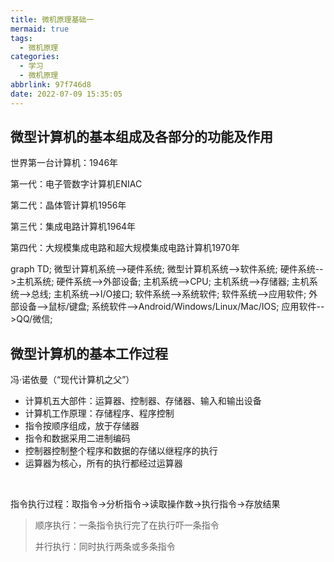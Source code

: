 ```yaml
---
title: 微机原理基础一
mermaid: true
tags:
  - 微机原理
categories:
  - 学习
  - 微机原理
abbrlink: 97f746d8
date: 2022-07-09 15:35:05
---
```




## 微型计算机的基本组成及各部分的功能及作用



世界第一台计算机：1946年

第一代：电子管数字计算机ENIAC

第二代：晶体管计算机1956年

第三代：集成电路计算机1964年

第四代：大规模集成电路和超大规模集成电路计算机1970年



<div class= "mermaid">
graph TD;
    微型计算机系统-->硬件系统;
   	微型计算机系统-->软件系统;
    硬件系统-->主机系统;
    硬件系统-->外部设备;
    主机系统-->CPU;
    主机系统-->存储器;
    主机系统-->总线;
    主机系统-->I/O接口;
    软件系统-->系统软件;
    软件系统-->应用软件;
    外部设备-->鼠标/键盘;
   	系统软件-->Android/Windows/Linux/Mac/IOS;
   	应用软件-->QQ/微信;
</div>





## 微型计算机的基本工作过程

冯·诺依曼（“现代计算机之父”）

* 计算机五大部件：运算器、控制器、存储器、输入和输出设备
* 计算机工作原理：存储程序、程序控制
* 指令按顺序组成，放于存储器
* 指令和数据采用二进制编码
* 控制器控制整个程序和数据的存储以继程序的执行
* 运算器为核心，所有的执行都经过运算器



<br>

指令执行过程：取指令→分析指令→读取操作数→执行指令→存放结果

> 顺序执行：一条指令执行完了在执行吓一条指令
>
> 并行执行：同时执行两条或多条指令
